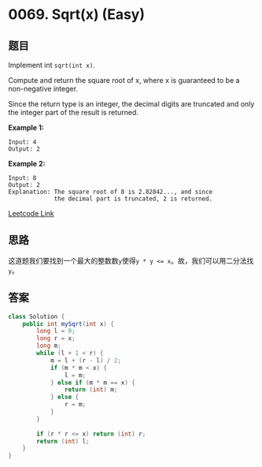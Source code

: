 # 0069. Sqrt(x) (Easy)

## 题目

Implement int `sqrt(int x)`.

Compute and return the square root of x, where x is guaranteed to be a non-negative integer.

Since the return type is an integer, the decimal digits are truncated and only the integer part of the result is returned.

**Example 1:**
```
Input: 4
Output: 2
```

**Example 2:**
```
Input: 8
Output: 2
Explanation: The square root of 8 is 2.82842..., and since 
             the decimal part is truncated, 2 is returned.
```

[Leetcode Link](https://leetcode.com/problems/sqrtx/)

## 思路
这道题我们要找到一个最大的整数数`y`使得`y * y <= x`。故，我们可以用二分法找`y`。

## 答案
```Java
class Solution {
    public int mySqrt(int x) {
        long l = 0;
        long r = x;
        long m;
        while (l + 1 < r) {
            m = l + (r - l) / 2;
            if (m * m < x) {
                l = m;
            } else if (m * m == x) {
                return (int) m;
            } else {
                r = m;
            }
        }
        
        if (r * r <= x) return (int) r;
        return (int) l;
    }
}
```
